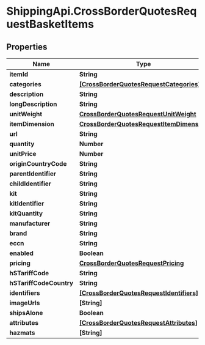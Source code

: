 # ShippingApi.CrossBorderQuotesRequestBasketItems

## Properties

Name | Type | Description | Notes
------------ | ------------- | ------------- | -------------
**itemId** | **String** |  | [optional] 
**categories** | [**[CrossBorderQuotesRequestCategories]**](CrossBorderQuotesRequestCategories.md) |  | [optional] 
**description** | **String** |  | [optional] 
**longDescription** | **String** |  | [optional] 
**unitWeight** | [**CrossBorderQuotesRequestUnitWeight**](CrossBorderQuotesRequestUnitWeight.md) |  | [optional] 
**itemDimension** | [**CrossBorderQuotesRequestItemDimension**](CrossBorderQuotesRequestItemDimension.md) |  | [optional] 
**url** | **String** |  | [optional] 
**quantity** | **Number** |  | [optional] 
**unitPrice** | **Number** |  | [optional] 
**originCountryCode** | **String** |  | [optional] 
**parentIdentifier** | **String** |  | [optional] 
**childIdentifier** | **String** |  | [optional] 
**kit** | **String** |  | [optional] 
**kitIdentifier** | **String** |  | [optional] 
**kitQuantity** | **String** |  | [optional] 
**manufacturer** | **String** |  | [optional] 
**brand** | **String** |  | [optional] 
**eccn** | **String** |  | [optional] 
**enabled** | **Boolean** |  | [optional] 
**pricing** | [**CrossBorderQuotesRequestPricing**](CrossBorderQuotesRequestPricing.md) |  | [optional] 
**hSTariffCode** | **String** |  | [optional] 
**hSTariffCodeCountry** | **String** |  | [optional] 
**identifiers** | [**[CrossBorderQuotesRequestIdentifiers]**](CrossBorderQuotesRequestIdentifiers.md) |  | [optional] 
**imageUrls** | **[String]** |  | [optional] 
**shipsAlone** | **Boolean** |  | [optional] 
**attributes** | [**[CrossBorderQuotesRequestAttributes]**](CrossBorderQuotesRequestAttributes.md) |  | [optional] 
**hazmats** | **[String]** |  | [optional] 


